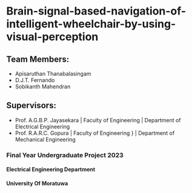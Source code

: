 # Brain-signal-based-navigation-of-intelligent-wheelchair-by-using-visual-perception

## Team Members:
- Apisaruthan Thanabalasingam
- D.J.T. Fernando
- Sobikanth Mahendran

## Supervisors:
- Prof. A.G.B.P. Jayasekara | Faculty of Engineering | Department of Electrical Engineering
- Prof. R.A.R.C. Gopura | Faculty of Engineering } | Department of Mechanical Engineering

### Final Year Undergraduate Project 2023
#### Electrical Engineering Department
#### University Of Moratuwa



